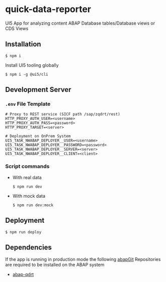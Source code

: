 # quick-data-reporter

UI5 App for analyzing content ABAP Database tables/Database views or CDS Views

## Installation
```
$ npm i
```
Install UI5 tooling globally
```
$ npm i -g @ui5/cli
```

## Development Server
### `.env` File Template
```env
# Proxy to REST service (SICF path /sap/zqdrt/rest)
HTTP_PROXY_AUTH_USER=<username>
HTTP_PROXY_AUTH_PASS=<password>
HTTP_PROXY_TARGET=<server>

# Deployment on OnPrem System
UI5_TASK_NWABAP_DEPLOYER__USER=<username>
UI5_TASK_NWABAP_DEPLOYER__PASSWORD=<password>
UI5_TASK_NWABAP_DEPLOYER__SERVER=<server>
UI5_TASK_NWABAP_DEPLOYER__CLIENT=<client>
```

### Script commands
- With real data   
  ```
  $ npm run dev
  ```
- With mock data  
  ```
  $ npm run dev:mock
  ```

## Deployment
```
$ npm run deploy
```

## Dependencies
If the app is running in production mode the following [abapGit](https://github.com/abapGit/abapGit) Repositories are required to be installed on the ABAP system 

- [abap-qdrt](https://github.com/stockbal/abap-qdrt)
